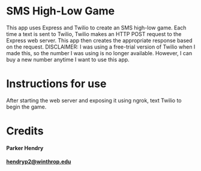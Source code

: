 # SMS High-Low Game
This app uses Express and Twilio to create an SMS high-low game. Each time a text is sent to Twilio, Twilio makes an HTTP POST request to the Express web server. This app then creates the appropriate response based on the request. DISCLAIMER: I was using a free-trial version of Twilio when I made this, so the number I was using is no longer available. However, I can buy a new number anytime I want to use this app. 
# Instructions for use
After starting the web server and exposing it using ngrok, text Twilio to begin the game. 
# Credits
#### Parker Hendry
#### hendryp2@winthrop.edu
